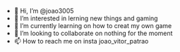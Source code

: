 - 👋 Hi, I’m @joao3005
- 👀 I’m interested in lerning new things and gaming 
- 🌱 I’m currently learning on how to creat my own game
- 💞️ I’m looking to collaborate on nothing for the moment 
- 📫 How to reach me on insta joao_vitor_patrao

<!---
joao3005/joao3005 is a ✨ special ✨ repository because its `README.md` (this file) appears on your GitHub profile.
You can click the Preview link to take a look at your changes.
--->
